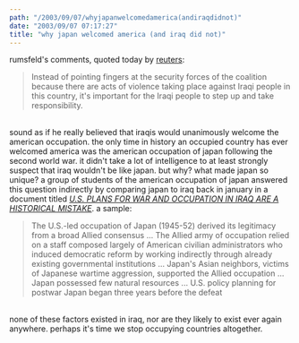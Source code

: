 ```yaml
---
path: "/2003/09/07/whyjapanwelcomedamerica(andiraqdidnot)" 
date: "2003/09/07 07:17:27" 
title: "why japan welcomed america (and iraq did not)" 
---
```

rumsfeld's comments, quoted today by <a href="http://asia.reuters.com/newsArticle.jhtml?type=worldNews&amp;storyID=3398916">reuters</a>:<br><blockquote>Instead of pointing fingers at the security forces of the coalition because there are acts of violence taking place against Iraqi people in this country, it's important for the  Iraqi people to step up and take responsibility.</blockquote><br>sound as if he really believed that iraqis would unanimously welcome the american occupation. the only time in history an occupied country has ever welcomed america was the american occupation of japan following the second world war. it didn't take a lot of intelligence to at least strongly suspect that iraq wouldn't be like japan. but why? what made japan so unique? a group of students of the american occupation of japan answered this question indirectly by comparing japan to iraq back in january in a document titled <cite><a href="http://annmariabell.com/alternate/blog/appeal.html">U.S. PLANS FOR WAR AND OCCUPATION IN IRAQ ARE A HISTORICAL MISTAKE</a></cite>. a sample:<br><blockquote>The U.S.-led occupation of Japan (1945-52) derived its legitimacy from a broad Allied consensus ...   The Allied army of occupation relied on a staff composed largely of American civilian administrators who induced democratic reform by working indirectly through already existing governmental institutions ...   Japan's Asian neighbors, victims of Japanese wartime aggression, supported the Allied occupation ... Japan possessed few natural resources ... U.S. policy planning for postwar Japan began three years before the defeat</blockquote><br>none of these factors existed in iraq, nor are they likely to exist ever again anywhere. perhaps it's time we stop occupying countries altogether.